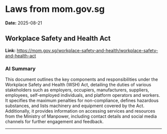 # Laws from mom.gov.sg
**Date:** 2025-08-21

## Workplace Safety and Health Act
**Link:** https://mom.gov.sg/workplace-safety-and-health/workplace-safety-and-health-act

### AI Summary
This document outlines the key components and responsibilities under the Workplace Safety and Health (WSH) Act, detailing the duties of various stakeholders such as employers, occupiers, manufacturers, suppliers, employees, self-employed individuals, and platform operators and workers. It specifies the maximum penalties for non-compliance, defines hazardous substances, and lists machinery and equipment covered by the Act. Additionally, it provides information on accessing services and resources from the Ministry of Manpower, including contact details and social media channels for further engagement and feedback.

---

